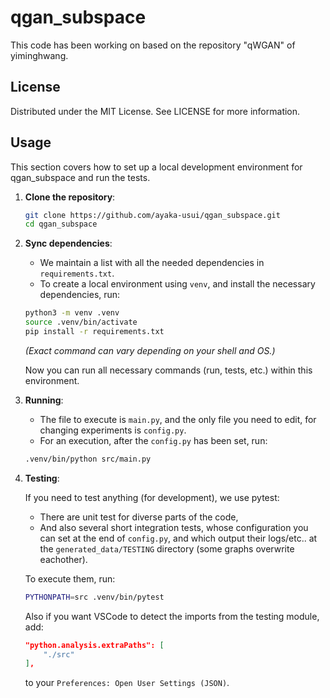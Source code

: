 # qgan_subspace

This code has been working on based on the repository "qWGAN" of yiminghwang.

## License

Distributed under the MIT License. See LICENSE for more information.

## Usage

This section covers how to set up a local development environment for qgan_subspace and run the tests.

1. **Clone the repository**:

   ```bash
   git clone https://github.com/ayaka-usui/qgan_subspace.git
   cd qgan_subspace
   ```

2. **Sync dependencies**:

   - We maintain a list with all the needed dependencies in `requirements.txt`.
   - To create a local environment using `venv`, and install the necessary dependencies, run:

    ```bash
    python3 -m venv .venv
    source .venv/bin/activate 
    pip install -r requirements.txt   
    ```

    *(Exact command can vary depending on your shell and OS.)*

    Now you can run all necessary commands (run, tests, etc.) within this environment.

3. **Running**:

    - The file to execute is `main.py`, and the only file you need to edit, for changing experiments is `config.py`.
    - For an execution, after the `config.py` has been set, run:

    ```bash
    .venv/bin/python src/main.py
    ```

4. **Testing**:

    If you need to test anything (for development), we use pytest:
    - There are unit test for diverse parts of the code,
    - And also several short integration tests, whose configuration you can set at the end of `config.py`, and which output their logs/etc.. at the `generated_data/TESTING` directory (some graphs overwrite eachother).

    To execute them, run:

    ```bash
    PYTHONPATH=src .venv/bin/pytest
    ```

    Also if you want VSCode to detect the imports from the testing module, add:

    ```json
    "python.analysis.extraPaths": [
        "./src"
    ],
    ```

    to your `Preferences: Open User Settings (JSON)`.
